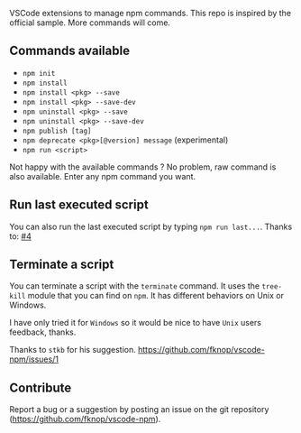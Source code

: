 VSCode extensions to manage npm commands. This repo is inspired by the official sample.
More commands will come.

## Commands available

* `npm init`
* `npm install`
* `npm install <pkg> --save`
* `npm install <pkg> --save-dev`
* `npm uninstall <pkg> --save`
* `npm uninstall <pkg> --save-dev`
* `npm publish [tag]`
* `npm deprecate <pkg>[@version] message` (experimental)
* `npm run <script>`

Not happy with the available commands ? No problem, raw command is also available. Enter any npm command you want.

## Run last executed script

You can also run the last executed script by typing `npm run last...`. Thanks to: [#4](https://github.com/fknop/vscode-npm/pull/4)

## Terminate a script

You can terminate a script with the `terminate` command. It uses the `tree-kill` module that you can find on `npm`.
It has different behaviors on Unix or Windows. 

I have only tried it for `Windows` so it would be nice to have `Unix` users feedback, thanks.

Thanks to `stkb` for his suggestion. https://github.com/fknop/vscode-npm/issues/1

## Contribute

Report a bug or a suggestion by posting an issue on the git repository (https://github.com/fknop/vscode-npm).